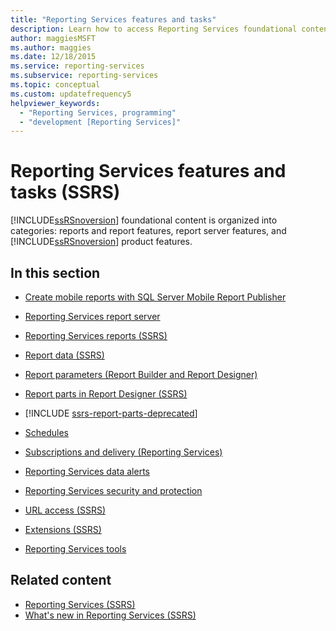 ```yaml
---
title: "Reporting Services features and tasks"
description: Learn how to access Reporting Services foundational content organized by reports and report features, report server features, and Reporting Services product features.
author: maggiesMSFT
ms.author: maggies
ms.date: 12/18/2015
ms.service: reporting-services
ms.subservice: reporting-services
ms.topic: conceptual
ms.custom: updatefrequency5
helpviewer_keywords:
  - "Reporting Services, programming"
  - "development [Reporting Services]"
---
```

# Reporting Services features and tasks (SSRS)
  [!INCLUDE[ssRSnoversion](../includes/ssrsnoversion-md.md)] foundational content is organized into categories: reports and report features, report server features, and [!INCLUDE[ssRSnoversion](../includes/ssrsnoversion-md.md)] product features.  
  
## In this section

- [Create mobile reports with SQL Server Mobile Report Publisher](../reporting-services/mobile-reports/create-mobile-reports-with-sql-server-mobile-report-publisher.md)  
  
- [Reporting Services report server](../reporting-services/report-server-sharepoint/reporting-services-report-server.md)  
  
- [Reporting Services reports &#40;SSRS&#41;](../reporting-services/reports/reporting-services-reports-ssrs.md)  
  
- [Report data &#40;SSRS&#41;](../reporting-services/report-data/report-data-ssrs.md)  
  
- [Report parameters &#40;Report Builder and Report Designer&#41;](../reporting-services/report-design/report-parameters-report-builder-and-report-designer.md)  
  
- [Report parts in Report Designer &#40;SSRS&#41;](../reporting-services/report-design/report-parts-in-report-designer-ssrs.md)  
 
- [!INCLUDE [ssrs-report-parts-deprecated](../includes/ssrs-report-parts-deprecated.md)]  
 
- [Schedules](../reporting-services/subscriptions/schedules.md)  
  
- [Subscriptions and delivery &#40;Reporting Services&#41;](../reporting-services/subscriptions/subscriptions-and-delivery-reporting-services.md)  
  
- [Reporting Services data alerts](../reporting-services/reporting-services-data-alerts.md)  
  
- [Reporting Services security and protection](../reporting-services/security/reporting-services-security-and-protection.md)  
  
- [URL access &#40;SSRS&#41;](../reporting-services/url-access-ssrs.md)  
  
- [Extensions &#40;SSRS&#41;](../reporting-services/extensions-ssrs.md)  
  
- [Reporting Services tools](../reporting-services/tools/reporting-services-tools.md)  
  
## Related content

- [Reporting Services &#40;SSRS&#41;](../reporting-services/create-deploy-and-manage-mobile-and-paginated-reports.md)   
- [What's new in Reporting Services &#40;SSRS&#41;](../reporting-services/what-s-new-in-sql-server-reporting-services-ssrs.md)
  
  
